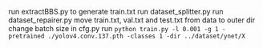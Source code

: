 run extractBBS.py to generate train.txt
run dataset_splitter.py
run dataset_repairer.py
move train.txt, val.txt and test.txt from data to outer dir
change batch size in cfg.py
run `python train.py -l 0.001 -g 1 -pretrained ./yolov4.conv.137.pth -classes 1 -dir ../dataset/ynet/X`
